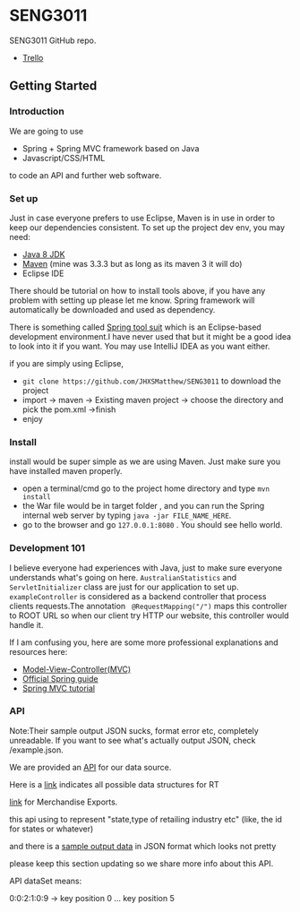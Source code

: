 # SENG3011
SENG3011 GitHub repo.

- [Trello](https://trello.com/teamrocket201)
## Getting Started
### Introduction
We are going to use

- Spring + Spring MVC framework based on Java
- Javascript/CSS/HTML

to code an API and further web software.

### Set up
Just in case everyone prefers to use Eclipse, Maven is in use in order to keep our dependencies consistent.
To set up the project dev env, you may need:
- [Java 8 JDK](http://www.oracle.com/technetwork/java/javase/downloads/jdk8-downloads-2133151.html)
- [Maven](https://maven.apache.org/download.cgi) (mine was 3.3.3 but as long as its maven 3 it will do)
- Eclipse IDE

There should be tutorial on how to install tools above, if you have any problem with setting up please let me know.
Spring framework will automatically be downloaded and used as dependency. 

There is something called [Spring tool suit](https://spring.io/tools/sts) which is an Eclipse-based development environment.I have never used that but it might be a good idea to look into it if you want.
You may use IntelliJ IDEA as you want either.

if you are simply using Eclipse,

- `git clone https://github.com/JHXSMatthew/SENG3011` to download the project
- import -> maven -> Existing maven project -> choose the directory and pick the pom.xml ->finish
- enjoy
 
### Install

install would be super simple as we are using Maven. 
Just make sure you have installed maven properly.
- open a terminal/cmd go to the project home directory and type `mvn install`
- the War file would be in target folder , and you can run the Spring internal web server by typing
`java -jar FILE_NAME_HERE`. 
- go to the browser and go `127.0.0.1:8080` . You should see hello world. 

### Development 101

I believe everyone had experiences with Java,  just to make sure everyone understands what's going on here.
`AustralianStatistics` and `ServletInitializer` class are just for our application to set up.
`exampleController` is considered as a backend controller that process clients requests.The annotation
` @RequestMapping("/")` maps this controller to ROOT URL so when our client try HTTP our website, this controller 
would handle it.

If I am confusing you, here are some more professional explanations and resources here:

- [Model-View-Controller(MVC)](https://en.wikipedia.org/wiki/Model%E2%80%93view%E2%80%93controller)
- [Official Spring guide](https://spring.io/guides)
- [Spring MVC tutorial](http://www.mkyong.com/tutorials/spring-mvc-tutorials/)

### API


Note:Their sample output JSON sucks, format error etc, completely unreadable. If you want to see what's actually output JSON, check /example.json.


We are provided an [API](http://stat.data.abs.gov.au/) for our data source.

Here is a [link](http://stat.data.abs.gov.au/restsdmx/sdmx.ashx/GetDataStructure/RT) indicates all possible data structures for RT

[link](http://stat.data.abs.gov.au/restsdmx/sdmx.ashx/GetDataStructure/MERCH_EXP) for Merchandise Exports.


this api using to represent "state,type of retailing industry etc"
(like, the id for states or whatever) 

and there is a [sample output data](http://stat.data.abs.gov.au/sdmx-json/data/RT/0.2+1.20+41+42+04+05+06+43+44+45+46.10+20+30.M/all?startTime=2016-02&endTime=2017-01&dimensionAtObservation=allDimensions) in JSON format which looks not pretty

please keep this section updating so we share more info about this API.

API dataSet means:

0:0:2:1:0:9 ->
key position 0 ... key position 5
